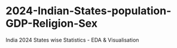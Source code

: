 # 2024-Indian-States-population-GDP-Religion-Sex
India 2024 States wise Statistics - EDA &amp; Visualisation
